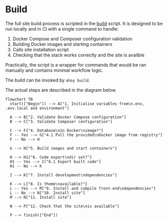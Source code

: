 # Build

The full site build process is scripted in the [build](../../../../scripts/drevops/build.sh) script.
It is designed to be run locally and in CI with a single command to handle:

1. Docker Compose and Composer configuration validation
2. Building Docker images and starting containers
3. Calls site installation script
4. Checking that the stack works correctly and the site is availble

Practically, the script is a wrapper for commands that would be ran manually
and contains minimal workflow logic.

The build can be invoked by `ahoy build`.

The actual steps are described in the diagram below.

```mermaid
flowchart TB
  start(["Begin"]) --> A["1. Initialise variables from\n.env, .env.local and environment"]

  A --> B["2. Validate Docker Compose configuration"]
  B --> C["3. Validate Composer configuration"]

  C --> F{"4. Database\nin Docker\nimage?"}
  F -- Yes --> G["4.1 Pull the provided\nDocker image from registry"]
  F -- No --> H

  G --> H["5. Build images and start containers"]

  H --> H1{"6. Code export\ndir set?"}
  H1 -- Yes --> I["6.1 Export built code"]
  H1 -- No --> K

  I --> K["7. Install development\ndependencies"]

  K --> L{"8. Is theme\navailable?"}
  L -- Yes --> M["9. Install and compile front-end\ndependencies"]
  L -- No --> N["10. Install site"]
  M --> N["11. Install site"]

  N --> P["12. Check that the site\nis available"]

  P --> finish(["End"])
```
